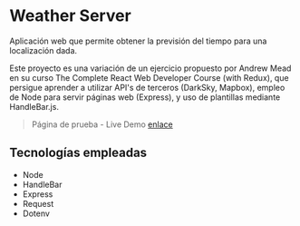 # Weather Server

Aplicación web que permite obtener la previsión del tiempo para una localización dada.

Este proyecto es una variación de un ejercicio propuesto por Andrew Mead en su curso The Complete React Web Developer Course (with Redux), que persigue aprender a utilizar API's de terceros (DarkSky, Mapbox), empleo de Node para servir páginas web (Express), y uso de plantillas mediante HandleBar.js.

> Página de prueba - Live Demo [enlace](http://bit.ly/2VM228s 'https://nodeweatherserver.herokuapp.com/')

## Tecnologías empleadas

* Node
* HandleBar
* Express
* Request
* Dotenv
